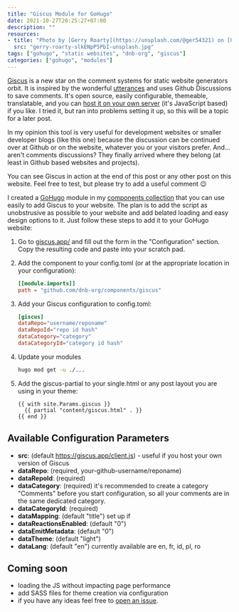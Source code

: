 ```yaml
---
title: "Giscus Module for GoHugo"
date: 2021-10-27T20:25:27+07:00
description: ""
resources:
- title: "Photo by [Gerry Roarty](https://unsplash.com/@ger54321) on [Unsplash](https://unsplash.com/s/photos/module)"
  src: "gerry-roarty-slkENpP5PbI-unsplash.jpg"
tags: ["gohugo", "static websites", "dnb-org", "giscus"]
categories: ["gohugo", "modules"]
---
```


[Giscus](https://github.com/giscus/giscus) is a new star on the comment systems for static website generators orbit. It is inspired by the wonderful [utterances](https://github.com/utterance/utterances) and uses Github Discussions to save comments. It's open source, easily configurable, themeable, translatable, and you can [host it on your own server](https://github.com/giscus/giscus/blob/main/SELF-HOSTING.md) (it's JavaScript based) if you like. I tried it, but ran into problems setting it up, so this will be a topic for a later post.

In my opinion this tool is very useful for development websites or smaller developer blogs (like this one) because the discussion can be continued over at Github or on the website, whatever you or your visitors prefer. And... aren't comments discussions? They finally arrived where they belong (at least in Github based websites and projects).

You can see Giscus in action at the end of this post or any other post on this website. Feel free to test, but please try to add a useful comment :wink:

I created a [GoHugo](https://gohugo.io) module in my [components collection](https://github.com/dnb-org/components/) that you can use easily to add Giscus to your website. The plan is to add the script as unobstrusive as possible to your website and add belated loading and easy design options to it. Just follow these steps to add it to your GoHugo website:

1) Go to [giscus.app/](https://giscus.app/) and fill out the form in the "Configuration" section. Copy the resulting code and paste into your scratch pad.

2) Add the component to your config.toml (or at the appropriate location in your configuration):

    ```toml
    [[module.imports]]
    path = "github.com/dnb-org/components/giscus"
    ```

3) Add your Giscus configuration to config.toml:

    ```toml
    [giscus]
    dataRepo="username/reponame"
    dataRepoId="repo id hash"
    dataCategory="category"
    dataCategoryId="category id hash"
    ```

4) Update your modules

    ```bash
    hugo mod get -u ./...
    ```

5) Add the giscus-partial to your single.html or any post layout you are using in your theme:

    ```gotemplate
    {{ with site.Params.giscus }}
      {{ partial "content/giscus.html" . }}
    {{ end }}
    ```

## Available Configuration Parameters

- **src**: (default https://giscus.app/client.js) - useful if you host your own version of Giscus
- **dataRepo**: (required, your-github-username/reponame)
- **dataRepoId**: (required)
- **dataCategory**: (required) it's recommended to create a category "Comments" before you start configuration, so all your comments are in the same dedicated category.
- **dataCategoryId**: (required)
- **dataMapping**: (default "title") set up if 
- **dataReactionsEnabled**: (default "0")
- **dataEmitMetadata**: (default "0")
- **dataTheme**: (default "light")
- **dataLang**: (default "en") currently available are en, fr, id, pl, ro

## Coming soon

- loading the JS without impacting page performance
- add SASS files for theme creation via configuration
- if you have any ideas feel free to [open an issue](https://github.com/dnb-org/components/issues). 
